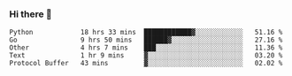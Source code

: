 ### Hi there 👋

<!--
**yeya24/yeya24** is a ✨ _special_ ✨ repository because its `README.md` (this file) appears on your GitHub profile.

Here are some ideas to get you started:

- 🔭 I’m currently working on ...
- 🌱 I’m currently learning ...
- 👯 I’m looking to collaborate on ...
- 🤔 I’m looking for help with ...
- 💬 Ask me about ...
- 📫 How to reach me: ...
- 😄 Pronouns: ...
- ⚡ Fun fact: ...
-->

<!--START_SECTION:waka-->
```text
Python            18 hrs 33 mins  ████████████▓░░░░░░░░░░░░   51.16 % 
Go                9 hrs 50 mins   ██████▓░░░░░░░░░░░░░░░░░░   27.16 % 
Other             4 hrs 7 mins    ███░░░░░░░░░░░░░░░░░░░░░░   11.36 % 
Text              1 hr 9 mins     ▓░░░░░░░░░░░░░░░░░░░░░░░░   03.20 % 
Protocol Buffer   43 mins         ▓░░░░░░░░░░░░░░░░░░░░░░░░   02.02 % 
```
<!--END_SECTION:waka-->
